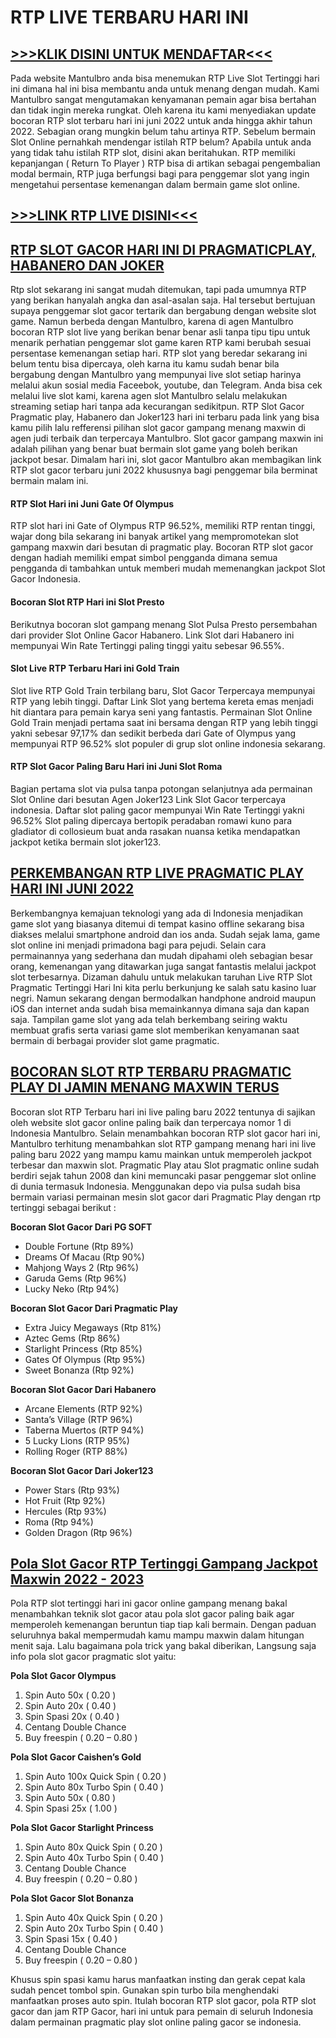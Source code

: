 # RTP LIVE TERBARU HARI INI

## [>>>KLIK DISINI UNTUK MENDAFTAR<<<](https://rebrand.ly/superwin88)

Pada website Mantulbro anda bisa menemukan RTP Live Slot Tertinggi hari ini dimana hal ini bisa membantu anda untuk menang dengan mudah. Kami Mantulbro sangat mengutamakan kenyamanan pemain agar bisa bertahan dan tidak ingin mereka rungkat. Oleh karena itu kami menyediakan update bocoran RTP slot terbaru hari ini juni 2022 untuk anda hingga akhir tahun 2022.
Sebagian orang mungkin belum tahu artinya RTP. Sebelum bermain Slot Online pernahkah mendengar istilah RTP belum? Apabila untuk anda yang tidak tahu istilah RTP slot, disini akan beritahukan. RTP memiliki kepanjangan ( Return To Player ) RTP bisa di artikan sebagai pengembalian modal bermain, RTP juga berfungsi bagi para penggemar slot yang ingin mengetahui persentase kemenangan dalam bermain game slot online.

## [>>>LINK RTP LIVE DISINI<<<](https://bit.ly/RTPLiveMantul)

## [RTP SLOT GACOR HARI INI DI PRAGMATICPLAY, HABANERO DAN JOKER](https://bit.ly/RTPLiveMantul)
Rtp slot sekarang ini sangat mudah ditemukan, tapi pada umumnya RTP yang berikan hanyalah angka dan asal-asalan saja. Hal tersebut bertujuan supaya penggemar slot gacor tertarik dan bergabung dengan website slot game. Namun berbeda dengan Mantulbro, karena di agen Mantulbro bocoran RTP slot live yang berikan benar benar asli tanpa tipu tipu untuk menarik perhatian penggemar slot game karen RTP kami berubah sesuai persentase kemenangan setiap hari. RTP slot yang beredar sekarang ini belum tentu bisa dipercaya, oleh karna itu kamu sudah benar bila bergabung dengan Mantulbro yang mempunyai live slot setiap harinya melalui akun sosial media Faceebok, youtube, dan Telegram.
Anda bisa cek melalui live slot kami, karena agen slot Mantulbro selalu melakukan streaming setiap hari tanpa ada kecurangan sedikitpun. RTP Slot Gacor Pragmatic play, Habanero dan Joker123 hari ini terbaru pada link yang bisa kamu pilih lalu refferensi pilihan slot gacor gampang menang maxwin di agen judi terbaik dan terpercaya Mantulbro. Slot gacor gampang maxwin ini adalah pilihan yang benar buat bermain slot game yang boleh berikan jackpot besar. Dimalam hari ini, slot gacor Mantulbro akan membagikan link RTP slot gacor terbaru juni 2022 khususnya bagi penggemar bila berminat bermain malam ini.

#### RTP Slot Hari ini Juni Gate Of Olympus
RTP slot hari ini Gate of Olympus RTP 96.52%, memiliki RTP rentan tinggi, wajar dong bila sekarang ini banyak artikel yang mempromotekan slot gampang maxwin dari besutan di pragmatic play. Bocoran RTP slot gacor dengan hadiah memiliki empat simbol pengganda dimana semua pengganda di tambahkan untuk memberi mudah memenangkan jackpot Slot Gacor Indonesia.

#### Bocoran Slot RTP Hari ini Slot Presto
Berikutnya bocoran slot gampang menang Slot Pulsa Presto persembahan dari provider Slot Online Gacor Habanero. Link Slot dari Habanero ini mempunyai Win Rate Tertinggi paling tinggi yaitu sebesar 96.55%.

#### Slot Live RTP Terbaru Hari ini Gold Train
Slot live RTP Gold Train terbilang baru, Slot Gacor Terpercaya mempunyai RTP yang lebih tinggi. Daftar Link Slot yang bertema kereta emas menjadi hit diantara para pemain karya seni yang fantastis. Permainan Slot Online Gold Train menjadi pertama saat ini bersama dengan RTP yang lebih tinggi yakni sebesar 97,17% dan sedikit berbeda dari Gate of Olympus yang mempunyai RTP 96.52% slot populer di grup slot online indonesia sekarang.

#### RTP Slot Gacor Paling Baru Hari ini Juni Slot Roma
Bagian pertama slot via pulsa tanpa potongan selanjutnya ada permainan Slot Online dari besutan Agen Joker123 Link Slot Gacor terpercaya indonesia. Daftar slot paling gacor mempunyai Win Rate Tertinggi yakni 96.52% Slot paling dipercaya bertopik peradaban romawi kuno para gladiator di collosieum buat anda rasakan nuansa ketika mendapatkan jackpot ketika bermain slot joker123.



## [PERKEMBANGAN RTP LIVE PRAGMATIC PLAY HARI INI JUNI 2022](https://rebrand.ly/superwin88)
Berkembangnya kemajuan teknologi yang ada di Indonesia menjadikan game slot yang biasanya ditemui di tempat kasino offline sekarang bisa diakses melalui smartphone android dan ios anda. Sudah sejak lama, game slot online ini menjadi primadona bagi para pejudi. Selain cara permainannya yang sederhana dan mudah dipahami oleh sebagian besar orang, kemenangan yang ditawarkan juga sangat fantastis melalui jackpot slot terbesarnya.
Dizaman dahulu untuk melakukan taruhan Live RTP Slot Pragmatic Tertinggi Hari Ini kita perlu berkunjung ke salah satu kasino luar negri. Namun sekarang dengan bermodalkan handphone android maupun iOS dan internet anda sudah bisa memainkannya dimana saja dan kapan saja. Tampilan game slot yang ada telah berkembang seiring waktu membuat grafis serta variasi game slot memberikan kenyamanan saat bermain di berbagai provider slot game pragmatic.



## [BOCORAN SLOT RTP TERBARU PRAGMATIC PLAY DI JAMIN MENANG MAXWIN TERUS](https://bit.ly/RTPLiveMantul)
Bocoran slot RTP Terbaru hari ini live paling baru 2022 tentunya di sajikan oleh website slot gacor online paling baik dan terpercaya nomor 1 di Indonesia Mantulbro. Selain menambahkan bocoran RTP slot gacor hari ini, Mantulbro terhitung menambahkan slot RTP gampang menang hari ini live paling baru 2022 yang mampu kamu mainkan untuk memperoleh jackpot terbesar dan maxwin slot.
Pragmatic Play atau Slot pragmatic online sudah berdiri sejak tahun 2008 dan kini memuncaki pasar penggemar slot online di dunia termasuk Indonesia. Menggunakan depo via pulsa sudah bisa bermain variasi permainan mesin slot gacor dari Pragmatic Play dengan rtp tertinggi sebagai berikut :

__Bocoran Slot Gacor Dari PG SOFT__
- Double Fortune (Rtp 89%)
- Dreams Of Macau (Rtp 90%)
- Mahjong Ways 2 (Rtp 96%)
- Garuda Gems (Rtp 96%)
- Lucky Neko (Rtp 94%)


__Bocoran Slot Gacor Dari Pragmatic Play__
- Extra Juicy Megaways (Rtp 81%)
- Aztec Gems (Rtp 86%)
- Starlight Princess (Rtp 85%)
- Gates Of Olympus (Rtp 95%)
- Sweet Bonanza (Rtp 92%)


__Bocoran Slot Gacor Dari Habanero__
- Arcane Elements (RTP 92%)
- Santa’s Village (RTP 96%)
- Taberna Muertos (RTP 94%)
- 5 Lucky Lions (RTP 95%)
- Rolling Roger (RTP 88%)


__Bocoran Slot Gacor Dari Joker123__
- Power Stars (Rtp 93%)
- Hot Fruit (Rtp 92%)
- Hercules (Rtp 93%)
- Roma (Rtp 94%)
- Golden Dragon (Rtp 96%)



## [Pola Slot Gacor RTP Tertinggi Gampang Jackpot Maxwin 2022 - 2023](https://bit.ly/RTPLiveMantul)
Pola RTP slot tertinggi hari ini gacor online gampang menang bakal menambahkan teknik slot gacor atau pola slot gacor paling baik agar memperoleh kemenangan beruntun tiap tiap kali bermain. Dengan paduan seluruhnya bakal mempermudah kamu mampu maxwin dalam hitungan menit saja. Lalu bagaimana pola trick yang bakal diberikan, Langsung saja info pola slot gacor pragmatic slot yaitu:


__Pola Slot Gacor Olympus__
1. Spin Auto 50x ( 0.20 )
2. Spin Auto 20x ( 0.40 )
3. Spin Spasi 20x ( 0.40 )
4. Centang Double Chance
5. Buy freespin ( 0.20 – 0.80 )


__Pola Slot Gacor Caishen’s Gold__
1. Spin Auto 100x Quick Spin ( 0.20 )
2. Spin Auto 80x Turbo Spin ( 0.40 )
3. Spin Auto 50x ( 0.80 )
4. Spin Spasi 25x ( 1.00 )


__Pola Slot Gacor Starlight Princess__
1. Spin Auto 80x Quick Spin ( 0.20 )
2. Spin Auto 40x Turbo Spin ( 0.40 )
3. Centang Double Chance
4. Buy freespin ( 0.20 – 0.80 )


__Pola Slot Gacor Slot Bonanza__
1. Spin Auto 40x Quick Spin ( 0.20 )
2. Spin Auto 20x Turbo Spin ( 0.40 )
3. Spin Spasi 15x ( 0.40 )
4. Centang Double Chance
5. Buy freespin ( 0.20 – 0.80 )



Khusus spin spasi kamu harus manfaatkan insting dan gerak cepat kala sudah pencet tombol spin. Gunakan spin turbo bila menghendaki manfaatkan proses auto spin. Itulah bocoran RTP slot gacor, pola RTP slot gacor dan jam RTP Gacor, hari ini untuk para pemain di seluruh Indonesia dalam permainan pragmatic play slot online paling gacor se indonesia.
